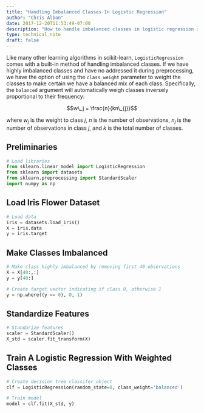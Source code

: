 ```yaml
---
title: "Handling Imbalanced Classes In Logistic Regression"
author: "Chris Albon"
date: 2017-12-20T11:53:49-07:00
description: "How to handle imbalanced classes in logistic regression in scikit-learn."
type: technical_note
draft: false
---
```

Like many other learning algorithms in scikit-learn, `LogisticRegression` comes with a built-in method of handling imbalanced classes. If we have highly imbalanced classes and have no addressed it during preprocessing, we have the option of using the `class_weight` parameter to weight the classes to make certain we have a balanced mix of each class. Specifically, the `balanced` argument will automatically weigh classes inversely proportional to their frequency:

$$w\_j = \frac{n}{kn\_{j}}$$

where $w_j$ is the weight to class $j$, $n$ is the number of observations, $n_j$ is the number of observations in class $j$, and $k$ is the total number of classes.

## Preliminaries


```python
# Load libraries
from sklearn.linear_model import LogisticRegression
from sklearn import datasets
from sklearn.preprocessing import StandardScaler
import numpy as np

```

## Load Iris Flower Dataset


```python
# Load data
iris = datasets.load_iris()
X = iris.data
y = iris.target
```

## Make Classes Imbalanced


```python
# Make class highly imbalanced by removing first 40 observations
X = X[40:,:]
y = y[40:]

# Create target vector indicating if class 0, otherwise 1
y = np.where((y == 0), 0, 1)
```

## Standardize Features


```python
# Standarize features
scaler = StandardScaler()
X_std = scaler.fit_transform(X)
```

## Train A Logistic Regression With Weighted Classes


```python
# Create decision tree classifer object
clf = LogisticRegression(random_state=0, class_weight='balanced')

# Train model
model = clf.fit(X_std, y)
```
